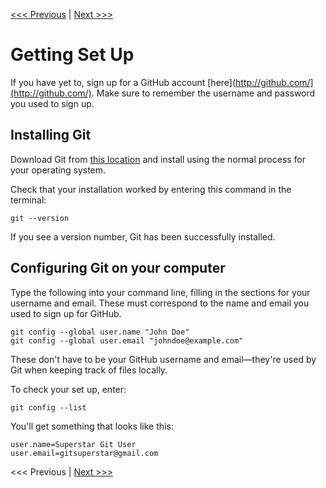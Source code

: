 [<<< Previous](README.md)  | [Next >>>](commandline.md) 

# Getting Set Up

If you have yet to, sign up for a GitHub account [here](http://github.com/](http://github.com/). Make sure to remember the username and password you used to sign up.

## Installing Git

Download Git from [this location](http://git-scm.com/downloads) and install using the normal process for your operating system.

Check that your installation worked by entering this command in the terminal:

	git --version
	
If you see a version number, Git has been successfully installed.

## Configuring Git on your computer

Type the following into your command line, filling in the sections for your username and email. These must correspond to the name and email you used to sign up for GitHub.

	git config --global user.name "John Doe"
	git config --global user.email "johndoe@example.com"

These don't have to be your GitHub username and email—they're used by Git when keeping track of files locally.

To check your set up, enter:

	git config --list

You'll get something that looks like this:

	user.name=Superstar Git User
	user.email=gitsuperstar@gmail.com

<<< Previous  | [Next >>>](commandline.md) 
